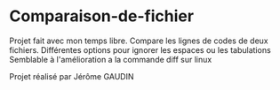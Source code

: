 # Comparaison-de-fichier
Projet fait avec mon temps libre. Compare les lignes de codes de deux fichiers.
Différentes options pour ignorer les espaces ou les tabulations
Semblable à l'amélioration a la commande diff sur linux

Projet réalisé par Jérôme GAUDIN

